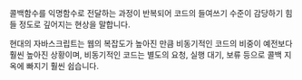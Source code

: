 콜백함수를 익명함수로 전달하는 과정이 반복되어 코드의 들여쓰기 수준이 감당하기 힘들 정도로 깊어지는 현상을 말합니다.   

현대의 자바스크립트는 웹의 복잡도가 높아진 만큼 비동기적인 코드의 비중이 예전보다 훨씬 높아진 상황이며, 비동기적인 코드는 별도의 요청, 실행 대기, 보류 등으로 콜백 지옥에 빠지기 훨씬 쉽습니다.
